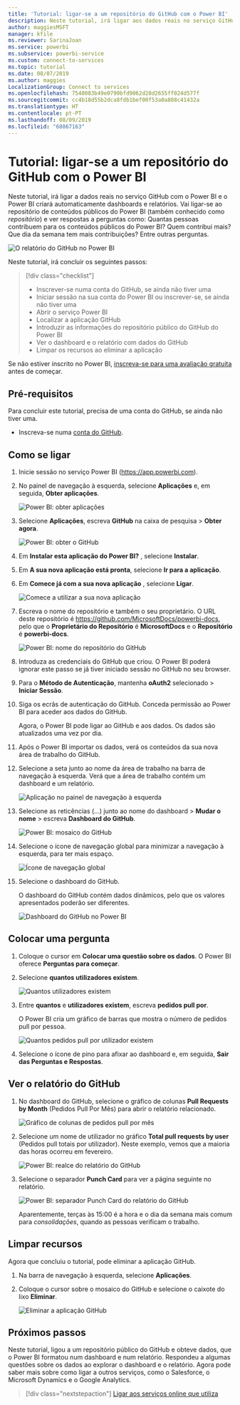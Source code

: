 ```yaml
---
title: 'Tutorial: ligar-se a um repositório do GitHub com o Power BI'
description: Neste tutorial, irá ligar aos dados reais no serviço GitHub com o Power BI e o Power BI criará automaticamente dashboards e relatórios.
author: maggiesMSFT
manager: kfile
ms.reviewer: SarinaJoan
ms.service: powerbi
ms.subservice: powerbi-service
ms.custom: connect-to-services
ms.topic: tutorial
ms.date: 08/07/2019
ms.author: maggies
LocalizationGroup: Connect to services
ms.openlocfilehash: 7540083b49e0790bfd9062d28d2655ff024d577f
ms.sourcegitcommit: cc4b18d55b2dca8fdb1bef00f53a0a808c41432a
ms.translationtype: HT
ms.contentlocale: pt-PT
ms.lasthandoff: 08/09/2019
ms.locfileid: "68867163"
---
```

# <a name="tutorial-connect-to-a-github-repo-with-power-bi"></a>Tutorial: ligar-se a um repositório do GitHub com o Power BI
Neste tutorial, irá ligar a dados reais no serviço GitHub com o Power BI e o Power BI criará automaticamente dashboards e relatórios. Vai ligar-se ao repositório de conteúdos públicos do Power BI (também conhecido como *repositório*) e ver respostas a perguntas como: Quantas pessoas contribuem para os conteúdos públicos do Power BI? Quem contribui mais? Que dia da semana tem mais contribuições? Entre outras perguntas. 

![O relatório do GitHub no Power BI](media/service-tutorial-connect-to-github/power-bi-github-app-tutorial-punch-card.png)

Neste tutorial, irá concluir os seguintes passos:

> [!div class="checklist"]
> * Inscrever-se numa conta do GitHub, se ainda não tiver uma 
> * Iniciar sessão na sua conta do Power BI ou inscrever-se, se ainda não tiver uma
> * Abrir o serviço Power BI
> * Localizar a aplicação GitHub
> * Introduzir as informações do repositório público do GitHub do Power BI
> * Ver o dashboard e o relatório com dados do GitHub
> * Limpar os recursos ao eliminar a aplicação

Se não estiver inscrito no Power BI, [inscreva-se para uma avaliação gratuita](https://app.powerbi.com/signupredirect?pbi_source=web) antes de começar.

## <a name="prerequisites"></a>Pré-requisitos

Para concluir este tutorial, precisa de uma conta do GitHub, se ainda não tiver uma. 

- Inscreva-se numa [conta do GitHub](https://docs.microsoft.com/contribute/get-started-setup-github).


## <a name="how-to-connect"></a>Como se ligar
1. Inicie sessão no serviço Power BI (https://app.powerbi.com). 
2. No painel de navegação à esquerda, selecione **Aplicações** e, em seguida, **Obter aplicações**.
   
   ![Power BI: obter aplicações](media/service-tutorial-connect-to-github/power-bi-github-app-tutorial.png) 

3. Selecione **Aplicações**, escreva **GitHub** na caixa de pesquisa > **Obter agora**.
   
   ![Power BI: obter o GitHub](media/service-tutorial-connect-to-github/power-bi-github-app-tutorial-app-source.png) 

4. Em **Instalar esta aplicação do Power BI?** , selecione **Instalar**.
5. Em **A sua nova aplicação está pronta**, selecione **Ir para a aplicação**.
6. Em **Comece já com a sua nova aplicação** , selecione **Ligar**.

    ![Comece a utilizar a sua nova aplicação](media/service-tutorial-connect-to-github/power-bi-new-app-connect-get-started.png)

7. Escreva o nome do repositório e também o seu proprietário. O URL deste repositório é https://github.com/MicrosoftDocs/powerbi-docs, pelo que o **Proprietário do Repositório** é **MicrosoftDocs** e o **Repositório** é **powerbi-docs**. 
   
    ![Power BI: nome do repositório do GitHub](media/service-tutorial-connect-to-github/power-bi-github-app-tutorial-connect.png)

5. Introduza as credenciais do GitHub que criou. O Power BI poderá ignorar este passo se já tiver iniciado sessão no GitHub no seu browser. 

6. Para o **Método de Autenticação**, mantenha **oAuth2** selecionado \> **Iniciar Sessão**.

7. Siga os ecrãs de autenticação do GitHub. Conceda permissão ao Power BI para aceder aos dados do GitHub.
   
   Agora, o Power BI pode ligar ao GitHub e aos dados.  Os dados são atualizados uma vez por dia.

8. Após o Power BI importar os dados, verá os conteúdos da sua nova área de trabalho do GitHub. 
9. Selecione a seta junto ao nome da área de trabalho na barra de navegação à esquerda. Verá que a área de trabalho contém um dashboard e um relatório. 

    ![Aplicação no painel de navegação à esquerda](media/service-tutorial-connect-to-github/power-bi-github-app-tutorial-left-nav-expanded.png)

10. Selecione as reticências (...) junto ao nome do dashboard > **Mudar o nome** > escreva **Dashboard do GitHub**.
 
    ![Power BI: mosaico do GitHub](media/service-tutorial-connect-to-github/power-bi-github-app-tutorial-left-nav.png) 

8. Selecione o ícone de navegação global para minimizar a navegação à esquerda, para ter mais espaço.

    ![Ícone de navegação global](media/service-tutorial-connect-to-github/power-bi-global-navigation-icon.png)

10. Selecione o dashboard do GitHub.
    
    O dashboard do GitHub contém dados dinâmicos, pelo que os valores apresentados poderão ser diferentes.

    ![Dashboard do GitHub no Power BI](media/service-tutorial-connect-to-github/power-bi-github-app-tutorial-new-dashboard.png)

    

## <a name="ask-a-question"></a>Colocar uma pergunta

1. Coloque o cursor em **Colocar uma questão sobre os dados**. O Power BI oferece **Perguntas para começar**. 

1. Selecione **quantos utilizadores existem**.
 
    ![Quantos utilizadores existem](media/service-tutorial-connect-to-github/power-bi-github-app-tutorial-qna-how-many-users.png)

13. Entre **quantos** e **utilizadores existem**, escreva **pedidos pull por**. 

     O Power BI cria um gráfico de barras que mostra o número de pedidos pull por pessoa.

    ![Quantos pedidos pull por utilizador existem](media/service-tutorial-connect-to-github/power-bi-github-app-tutorial-qna-how-many-prs.png)


13. Selecione o ícone de pino para afixar ao dashboard e, em seguida, **Sair das Perguntas e Respostas**.

## <a name="view-the-github-report"></a>Ver o relatório do GitHub 

1. No dashboard do GitHub, selecione o gráfico de colunas **Pull Requests by Month** (Pedidos Pull Por Mês) para abrir o relatório relacionado.

    ![Gráfico de colunas de pedidos pull por mês](media/service-tutorial-connect-to-github/power-bi-github-app-tutorial-column-chart.png)

2. Selecione um nome de utilizador no gráfico **Total pull requests by user** (Pedidos pull totais por utilizador). Neste exemplo, vemos que a maioria das horas ocorreu em fevereiro.

    ![Power BI: realce do relatório do GitHub](media/service-tutorial-connect-to-github/power-bi-github-app-tutorial-cross-filter-total-prs.png)

3. Selecione o separador **Punch Card** para ver a página seguinte no relatório. 
 
    ![Power BI: separador Punch Card do relatório do GitHub](media/service-tutorial-connect-to-github/power-bi-github-app-tutorial-tues-3pm.png)

    Aparentemente, terças às 15:00 é a hora e o dia da semana mais comum para *consolidações*, quando as pessoas verificam o trabalho.

## <a name="clean-up-resources"></a>Limpar recursos

Agora que concluiu o tutorial, pode eliminar a aplicação GitHub. 

1. Na barra de navegação à esquerda, selecione **Aplicações**.
2. Coloque o cursor sobre o mosaico do GitHub e selecione o caixote do lixo **Eliminar**.

    ![Eliminar a aplicação GitHub](media/service-tutorial-connect-to-github/power-bi-github-app-tutorial-delete.png)

## <a name="next-steps"></a>Próximos passos

Neste tutorial, ligou a um repositório público do GitHub e obteve dados, que o Power BI formatou num dashboard e num relatório. Respondeu a algumas questões sobre os dados ao explorar o dashboard e o relatório. Agora pode saber mais sobre como ligar a outros serviços, como o Salesforce, o Microsoft Dynamics e o Google Analytics. 
 
> [!div class="nextstepaction"]
> [Ligar aos serviços online que utiliza](service-connect-to-services.md)


